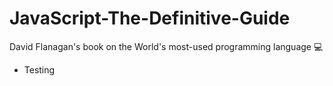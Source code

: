 # JavaScript-The-Definitive-Guide
David Flanagan's book on the World's most-used programming language 💻

 - Testing